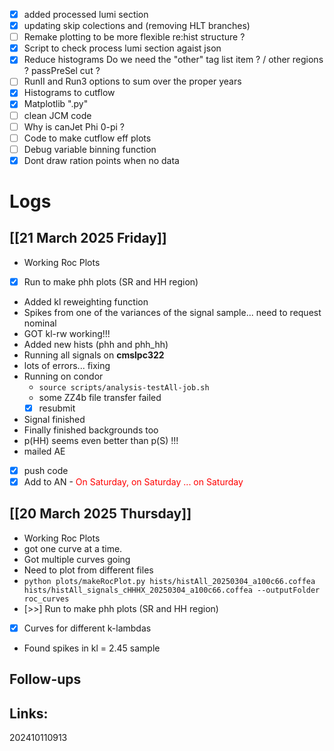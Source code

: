 - [x] added processed lumi section
- [x] updating skip colections and (removing HLT branches)
- [ ]  Remake plotting to be more flexible re:hist structure ? 
- [x] Script to check process lumi section agaist json
- [x] Reduce histograms Do we need the "other" tag list item ? / other regions ? passPreSel cut ?
- [ ] RunII and Run3 options to sum over the proper years
- [x] Histograms to cutflow
- [x] Matplotlib ".py"
- [ ]  clean JCM code
- [ ] Why is canJet Phi 0-pi ?
- [ ]  Code to make cutflow eff plots
- [ ] Debug variable binning function
 - [x] Dont draw ration points when no data

# Logs

## [[21 March 2025 Friday]]
- Working Roc Plots
- [x] Run to make phh plots (SR and HH region)
- Added kl reweighting function
- Spikes from one of the variances of the signal sample... need to request nominal
- GOT kl-rw working!!!
- Added new hists (phh and phh_hh)
- Running all signals on **cmslpc322**
- lots of errors... fixing
- Running on condor
	- `source scripts/analysis-testAll-job.sh `
	- some ZZ4b file transfer failed
	- [x] resubmit
- Signal finished
- Finally finished backgrounds too
- p(HH) seems even better than p(S) !!!
- mailed AE
- [x] push code
- [x] Add to AN
	  	- <font color=red> On Saturday, on Saturday ... on Saturday </font>

## [[20 March 2025 Thursday]]
-  Working Roc Plots
- got one curve at a time.
- Got multiple curves going
- Need to plot from different files
- `python plots/makeRocPlot.py hists/histAll_20250304_a100c66.coffea hists/histAll_signals_cHHHX_20250304_a100c66.coffea --outputFolder roc_curves`
- [>>] Run to make phh plots (SR and HH region)
- [x] Curves for different k-lambdas
- Found spikes in kl = 2.45 sample

## Follow-ups


## Links: 



202410110913
